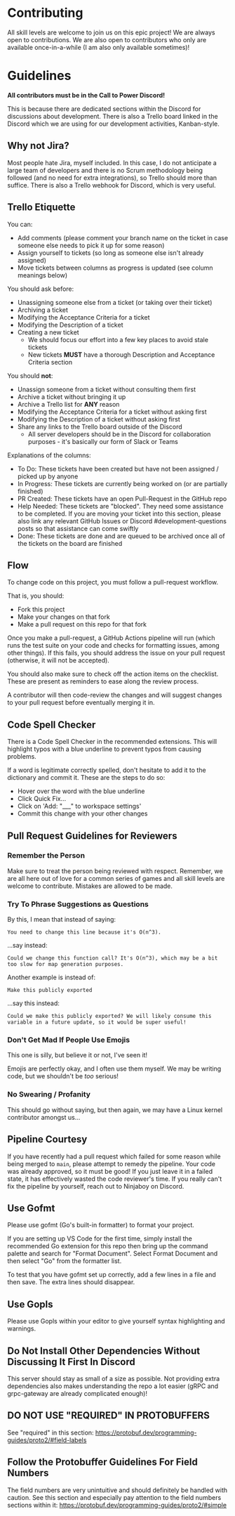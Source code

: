 # Contributing

All skill levels are welcome to join us on this epic project! We are always open to contributions. We are also open to contributors who only are available once-in-a-while (I am also only available sometimes)!

# Guidelines

**All contributors must be in the Call to Power Discord!**

This is because there are dedicated sections within the Discord for discussions about development. There is also a Trello board linked in the Discord which we are using for our development activities, Kanban-style.

## Why not Jira?

Most people hate Jira, myself included. In this case, I do not anticipate a large team of developers and there is no Scrum methodology being followed (and no need for extra integrations), so Trello should more than suffice. There is also a Trello webhook for Discord, which is very useful.

## Trello Etiquette

You can: 
- Add comments (please comment your branch name on the ticket in case someone else needs to pick it up for some reason)
- Assign yourself to tickets (so long as someone else isn't already assigned)
- Move tickets between columns as progress is updated (see column meanings below)

You should ask before: 
- Unassigning someone else from a ticket (or taking over their ticket)
- Archiving a ticket
- Modifying the Acceptance Criteria for a ticket
- Modifying the Description of a ticket
- Creating a new ticket
    - We should focus our effort into a few key places to avoid stale tickets
    - New tickets **MUST** have a thorough Description and Acceptance Criteria section

You should **not**:
- Unassign someone from a ticket without consulting them first
- Archive a ticket without bringing it up
- Archive a Trello list for **ANY** reason
- Modifying the Acceptance Criteria for a ticket without asking first
- Modifying the Description of a ticket without asking first
- Share any links to the Trello board outside of the Discord
    - All server developers should be in the Discord for collaboration purposes - it's basically our form of Slack or Teams

Explanations of the columns: 
- To Do: These tickets have been created but have not been assigned / picked up by anyone
- In Progress: These tickets are currently being worked on (or are partially finished)
- PR Created: These tickets have an open Pull-Request in the GitHub repo
- Help Needed: These tickets are "blocked". They need some assistance to be completed. If you are moving your ticket into this section, please also link any relevant GitHub Issues or Discord #development-questions posts so that assistance can come swiftly
- Done: These tickets are done and are queued to be archived once all of the tickets on the board are finished

## Flow

To change code on this project, you must follow a pull-request workflow. 

That is, you should: 
- Fork this project
- Make your changes on that fork
- Make a pull request on this repo for that fork

Once you make a pull-request, a GitHub Actions pipeline will run (which runs the test suite on your code and checks for formatting issues, among other things). If this fails, you should address the issue on your pull request (otherwise, it will not be accepted). 

You should also make sure to check off the action items on the checklist. These are present as reminders to ease along the review process. 

A contributor will then code-review the changes and will suggest changes to your pull request before eventually merging it in.

## Code Spell Checker

There is a Code Spell Checker in the recommended extensions. This will highlight typos with a blue underline to prevent typos from causing problems.

If a word is legitimate correctly spelled, don't hesitate to add it to the dictionary and commit it. These are the steps to do so: 
- Hover over the word with the blue underline
- Click Quick Fix...
- Click on 'Add: "___" to workspace settings'
- Commit this change with your other changes

## Pull Request Guidelines for Reviewers

### Remember the Person

Make sure to treat the person being reviewed with respect. Remember, we are all here out of love for a common series of games and all skill levels are welcome to contribute. Mistakes are allowed to be made.

### Try To Phrase Suggestions as Questions

By this, I mean that instead of saying: 
```
You need to change this line because it's O(n^3).
```
...say instead: 
```
Could we change this function call? It's O(n^3), which may be a bit too slow for map generation purposes.
```

Another example is instead of: 
```
Make this publicly exported
```

...say this instead: 
```
Could we make this publicly exported? We will likely consume this variable in a future update, so it would be super useful!
```

### Don't Get Mad If People Use Emojis

This one is silly, but believe it or not, I've seen it!

Emojis are perfectly okay, and I often use them myself. We may be writing code, but we shouldn't be *too* serious!

### No Swearing / Profanity

This should go without saying, but then again, we may have a Linux kernel contributor amongst us...

## Pipeline Courtesy

If you have recently had a pull request which failed for some reason while being merged to `main`, please attempt to remedy the pipeline. Your code was already approved, so it must be good! If you just leave it in a failed state, it has effectively wasted the code reviewer's time. If you really can't fix the pipeline by yourself, reach out to Ninjaboy on Discord. 

## Use Gofmt

Please use gofmt (Go's built-in formatter) to format your project.

If you are setting up VS Code for the first time, simply install the recommended Go extension for this repo then bring up the command palette and search for "Format Document". Select Format Document and then select "Go" from the formatter list.

To test that you have gofmt set up correctly, add a few lines in a file and then save. The extra lines should disappear.

## Use Gopls

Please use Gopls within your editor to give yourself syntax highlighting and warnings.

## Do Not Install Other Dependencies Without Discussing It First In Discord

This server should stay as small of a size as possible. Not providing extra dependencies also makes understanding the repo a lot easier (gRPC and grpc-gateway are already complicated enough)!

## DO NOT USE "REQUIRED" IN PROTOBUFFERS

See "required" in this section: https://protobuf.dev/programming-guides/proto2/#field-labels

## Follow the Protobuffer Guidelines For Field Numbers

The field numbers are very unintuitive and should definitely be handled with caution. See this section and especially pay attention to the field numbers sections within it: https://protobuf.dev/programming-guides/proto2/#simple